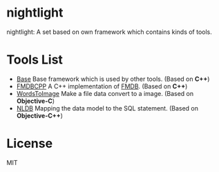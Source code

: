 # nightlight
nightlight: A set based on own framework which contains kinds of tools.



# Tools List

- [Base](./Base) Base framework which is used by other tools. (Based on **C++**)
- [FMDBCPP](./FMDBCPP) A C++ implementation of [FMDB](https://github.com/ccgus/fmdb). (Based on **C++**)
- [WordsToImage](./WordsToImage) Make a file data convert to a image. (Based on **Objective-C**)
- [NLDB](./NLDB) Mapping the data model to the SQL statement. (Based on **Objective-C++**)

# License

MIT